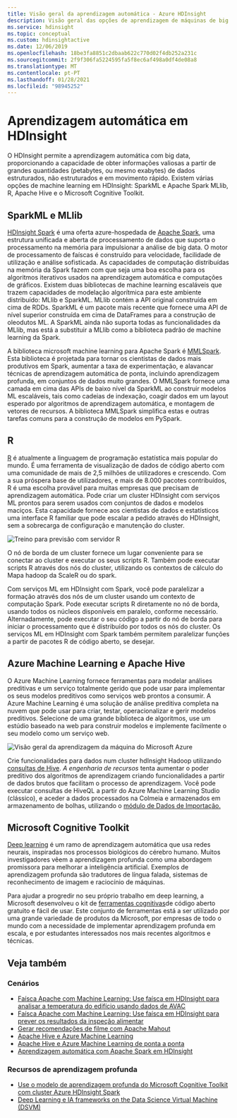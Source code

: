 ```yaml
---
title: Visão geral da aprendizagem automática - Azure HDInsight
description: Visão geral das opções de aprendizagem de máquinas de big data para clusters em Azure HDInsight.
ms.service: hdinsight
ms.topic: conceptual
ms.custom: hdinsightactive
ms.date: 12/06/2019
ms.openlocfilehash: 18be3fa8851c2dbaab622c770d02f4db252a231c
ms.sourcegitcommit: 2f9f306fa5224595fa5f8ec6af498a0df4de08a8
ms.translationtype: MT
ms.contentlocale: pt-PT
ms.lasthandoff: 01/28/2021
ms.locfileid: "98945252"
---
```

# <a name="machine-learning-on-hdinsight"></a>Aprendizagem automática em HDInsight

O HDInsight permite a aprendizagem automática com big data, proporcionando a capacidade de obter informações valiosas a partir de grandes quantidades (petabytes, ou mesmo exabytes) de dados estruturados, não estruturados e em movimento rápido. Existem várias opções de machine learning em HDInsight: SparkML e Apache Spark MLlib, R, Apache Hive e o Microsoft Cognitive Toolkit.

## <a name="sparkml-and-mllib"></a>SparkML e MLlib

[HDInsight Spark](spark/apache-spark-overview.md) é uma oferta azure-hospedada de [Apache Spark](https://spark.apache.org/), uma estrutura unificada e aberta de processamento de dados que suporta o processamento na memória para impulsionar a análise de big data. O motor de processamento de faíscas é construído para velocidade, facilidade de utilização e análise sofisticada. As capacidades de computação distribuídas na memória da Spark fazem com que seja uma boa escolha para os algoritmos iterativos usados na aprendizagem automática e computações de gráficos. Existem duas bibliotecas de machine learning escaláveis que trazem capacidades de modelação algorítmica para este ambiente distribuído: MLlib e SparkML. MLlib contém a API original construída em cima de RDDs. SparkML é um pacote mais recente que fornece uma API de nível superior construída em cima de DataFrames para a construção de oleodutos ML. A SparkML ainda não suporta todas as funcionalidades da MLlib, mas está a substituir a MLlib como a biblioteca padrão de machine learning da Spark.

A biblioteca microsoft machine learning para Apache Spark é [MMLSpark](https://github.com/Azure/mmlspark). Esta biblioteca é projetada para tornar os cientistas de dados mais produtivos em Spark, aumentar a taxa de experimentação, e alavancar técnicas de aprendizagem automática de ponta, incluindo aprendizagem profunda, em conjuntos de dados muito grandes. O MMLSpark fornece uma camada em cima das APIs de baixo nível da SparkML ao construir modelos ML escaláveis, tais como cadeias de indexação, coagir dados em um layout esperado por algoritmos de aprendizagem automática, e montagem de vetores de recursos. A biblioteca MMLSpark simplifica estas e outras tarefas comuns para a construção de modelos em PySpark.

## <a name="r"></a>R

[R](https://www.r-project.org/) é atualmente a linguagem de programação estatística mais popular do mundo. É uma ferramenta de visualização de dados de código aberto com uma comunidade de mais de 2,5 milhões de utilizadores e crescendo. Com a sua próspera base de utilizadores, e mais de 8.000 pacotes contribuídos, R é uma escolha provável para muitas empresas que precisam de aprendizagem automática. Pode criar um cluster HDInsight com serviços ML prontos para serem usados com conjuntos de dados e modelos maciços. Esta capacidade fornece aos cientistas de dados e estatísticos uma interface R familiar que pode escalar a pedido através do HDInsight, sem a sobrecarga de configuração e manutenção do cluster.

![Treino para previsão com servidor R](./media/hdinsight-machine-learning-overview/training-for-prediction.png)

O nó de borda de um cluster fornece um lugar conveniente para se conectar ao cluster e executar os seus scripts R.  Também pode executar scripts R através dos nós do cluster, utilizando os contextos de cálculo do Mapa hadoop da ScaleR ou do spark.

Com serviços ML em HDInsight com Spark, você pode paralelizar a formação através dos nós de um cluster usando um contexto de computação Spark. Pode executar scripts R diretamente no nó de borda, usando todos os núcleos disponíveis em paralelo, conforme necessário. Alternadamente, pode executar o seu código a partir do nó de borda para iniciar o processamento que é distribuído por todos os nós do cluster. Os serviços ML em HDInsight com Spark também permitem paralelizar funções a partir de pacotes R de código aberto, se desejar.

## <a name="azure-machine-learning-and-apache-hive"></a>Azure Machine Learning e Apache Hive

O Azure Machine Learning fornece ferramentas para modelar análises preditivas e um serviço totalmente gerido que pode usar para implementar os seus modelos preditivos como serviços web prontos a consumir. A Azure Machine Learning é uma solução de análise preditiva completa na nuvem que pode usar para criar, testar, operacionalizar e gerir modelos preditivos. Selecione de uma grande biblioteca de algoritmos, use um estúdio baseado na web para construir modelos e implemente facilmente o seu modelo como um serviço web.

![Visão geral da aprendizagem da máquina do Microsoft Azure](./media/hdinsight-machine-learning-overview/azure-machine-learning.png)

Crie funcionalidades para dados num cluster hdInsight Hadoop utilizando [consultas de Hive](../machine-learning/team-data-science-process/create-features-hive.md). *A engenharia de recursos* tenta aumentar o poder preditivo dos algoritmos de aprendizagem criando funcionalidades a partir de dados brutos que facilitam o processo de aprendizagem. Você pode executar consultas de HiveQL a partir do Azure Machine Learning Studio (clássico), e aceder a dados processados na Colmeia e armazenados em armazenamento de bolhas, utilizando o [módulo de Dados de Importação.](../machine-learning/classic/import-data.md)

## <a name="microsoft-cognitive-toolkit"></a>Microsoft Cognitive Toolkit

[Deep learning](https://www.microsoft.com/en-us/research/group/dltc/) é um ramo de aprendizagem automática que usa redes neurais, inspiradas nos processos biológicos do cérebro humano. Muitos investigadores vêem a aprendizagem profunda como uma abordagem promissora para melhorar a inteligência artificial. Exemplos de aprendizagem profunda são tradutores de língua falada, sistemas de reconhecimento de imagem e raciocínio de máquinas.

Para ajudar a progredir no seu próprio trabalho em deep learning, a Microsoft desenvolveu o kit de [ferramentas cognitivas](https://www.microsoft.com/en-us/cognitive-toolkit/)de código aberto gratuito e fácil de usar. Este conjunto de ferramentas está a ser utilizado por uma grande variedade de produtos da Microsoft, por empresas de todo o mundo com a necessidade de implementar aprendizagem profunda em escala, e por estudantes interessados nos mais recentes algoritmos e técnicas.

## <a name="see-also"></a>Veja também

### <a name="scenarios"></a>Cenários

* [Faísca Apache com Machine Learning: Use faísca em HDInsight para analisar a temperatura do edifício usando dados de AVAC](spark/apache-spark-ipython-notebook-machine-learning.md)
* [Faísca Apache com Machine Learning: Use faísca em HDInsight para prever os resultados da inspeção alimentar](spark/apache-spark-machine-learning-mllib-ipython.md)
* [Gerar recomendações de filme com Apache Mahout](hadoop/apache-hadoop-mahout-linux-mac.md)
* [Apache Hive e Azure Machine Learning](../machine-learning/team-data-science-process/create-features-hive.md)
* [Apache Hive e Azure Machine Learning de ponta a ponta](../machine-learning/team-data-science-process/hive-walkthrough.md)
* [Aprendizagem automática com Apache Spark em HDInsight](../machine-learning/team-data-science-process/spark-overview.md)

### <a name="deep-learning-resources"></a>Recursos de aprendizagem profunda

* [Use o modelo de aprendizagem profunda do Microsoft Cognitive Toolkit com cluster Azure HDInsight Spark](spark/apache-spark-microsoft-cognitive-toolkit.md)
* [Deep Learning e IA frameworks on the Data Science Virtual Machine (DSVM)](../machine-learning/data-science-virtual-machine/dsvm-tools-deep-learning-frameworks.md)
